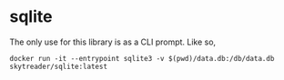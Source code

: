 # sqlite

The only use for this library is as a CLI prompt. Like so,

    docker run -it --entrypoint sqlite3 -v $(pwd)/data.db:/db/data.db skytreader/sqlite:latest
